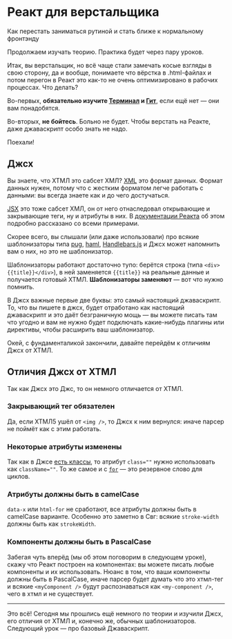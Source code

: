 # Реакт для верстальщика
Как перестать заниматься рутиной и стать ближе к нормальному фронтэнду

Продолжаем изучать теорию. Практика будет через пару уроков.

Итак, вы верстальщик, но всё чаще стали замечать косые взгляды в свою сторону, да и вообще, понимаете что вёрстка в .html-файлах и потом перегон в Реакт это как-то не очень оптимизировано в рабочих процессах. Что делать?

Во-первых, **обязательно изучите [Терминал](https://dev.to/drsimplegraffiti/bash-terminal-guide-1g7) и [Гит](https://rogerdudler.github.io/git-guide/)**, если ещё нет — они вам понадобятся.

Во-вторых, **не бойтесь**. Больно не будет. Чтобы верстать на Реакте, даже джаваскрипт особо знать не надо.

Поехали!

## Джсх

Вы знаете, что ХТМЛ это сабсет ХМЛ? [XML](https://en.wikipedia.org/wiki/XML) это формат данных. Формат данных нужен, потому что с жестким форматом легче работать с данными: вы всегда знаете как и до чего достучаться.

[JSX](https://facebook.github.io/jsx/) это тоже сабсет ХМЛ, он от него отнаследовал открывающие и закрывающие теги, ну и атрибуты в них. В [документации Реакта](https://react.dev/learn/writing-markup-with-jsx) об этом подробно рассказано со всеми примерами.

Скорее всего, вы слышали (или даже использовали) про всякие шаблонизаторы типа [pug](https://pugjs.org), [haml](http://haml.info/), [Handlebars.js](https://handlebarsjs.com/) и Джсх может напомнить вам о них, но это не шаблонизатор.

Шаблонизаторы работают достаточно тупо: берётся строка (типа `<div>{{title}}</div>`), в ней заменяется `{{title}}` на реальные данные и получается готовый ХТМЛ. **Шаблонизаторы заменяют** — вот что нужно помнить.

В Джсх важные первые две буквы: это самый настоящий джаваскрипт. То, что вы пишете в джсх, будет отработано как настоящий джаваскрипт и это даёт безграничную мощь — вы можете писать там что угодно и вам не нужно будет подключать какие-нибудь плагины или директивы, чтобы расширить ваш шаблонизатор.

Окей, с фундаменталикой закончили, давайте перейдём к отличиям Джсх от ХТМЛ.

## Отличия Джсх от ХТМЛ

Так как Джсх это Джс, то он немного отличается от ХТМЛ.

### Закрывающий тег обязателен

Да, если ХТМЛ5 ушёл от `<img />`, то Джсх к ним вернулся: иначе парсер не поймёт как с этим работать.

### Некоторые атрибуты изменены

Так как в Джсе [есть классы](https://developer.mozilla.org/en/docs/Web/JavaScript/Reference/Classes), то атрибут `class=""` нужно использовать как `className=""`. То же самое и с [`for`](https://developer.mozilla.org/en-US/docs/Web/JavaScript/Reference/Statements/for) — это резервное слово для циклов.

### Атрибуты должны быть в camelCase

`data-x` или `html-for` не сработают, все атрибуты должны быть в camelCase варианте. Особенно это заметно в Свг: всякие `stroke-width` должны быть как `strokeWidth`.

### Компоненты должны быть в PascalCase

Забегая чуть вперёд (мы об этом поговорим в следующем уроке), скажу что Реакт построен на компонентах: вы можете писать любые компоненты и их использовать. Нюанс в том, что ваши компоненты должны быть в PascalCase, иначе парсер будет думать что это хтмл-тег и всякие `<myComponent />` будут распознаваться как `<my-component />`, чего в хтмл и не существует.

---

Это всё! Сегодня мы прошлись ещё немного по теории и изучили Джсх, его отличия от ХТМЛ и, конечно же, обычных шаблонизаторов. Следующий урок — про базовый Джаваскрипт.
